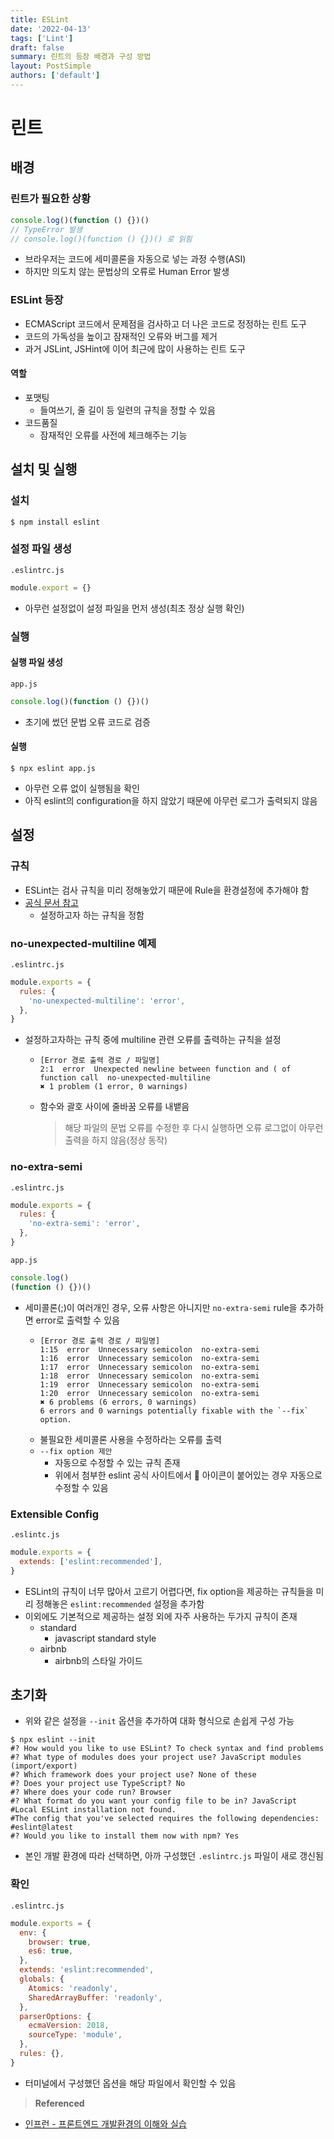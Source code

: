 ```yaml
---
title: ESLint
date: '2022-04-13'
tags: ['Lint']
draft: false
summary: 린트의 등장 배경과 구성 방법
layout: PostSimple
authors: ['default']
---
```


# 린트

## 배경

### 린트가 필요한 상황

```javascript
console.log()(function () {})()
// TypeError 발생
// console.log()(function () {})() 로 읽힘
```

- 브라우저는 코드에 세미콜론을 자동으로 넣는 과정 수행(ASI)
- 하지만 의도치 않는 문법상의 오류로 Human Error 발생

### ESLint 등장

- ECMAScript 코드에서 문제점을 검사하고 더 나은 코드로 정정하는 린트 도구
- 코드의 가독성을 높이고 잠재적인 오류와 버그를 제거
- 과거 JSLint, JSHint에 이어 최근에 많이 사용하는 린트 도구

#### 역할

- 포맷팅
  - 들여쓰기, 줄 길이 등 일련의 규칙을 정할 수 있음
- 코드품질
  - 잠재적인 오류를 사전에 체크해주는 기능

## 설치 및 실행

### 설치

```shell
$ npm install eslint
```

### 설정 파일 생성

`.eslintrc.js`

```javascript
module.export = {}
```

- 아무런 설정없이 설정 파일을 먼저 생성(최초 정상 실행 확인)

### 실행

#### 실행 파일 생성

`app.js`

```javascript
console.log()(function () {})()
```

- 초기에 썼던 문법 오류 코드로 검증

#### 실행

```shell
$ npx eslint app.js
```

- 아무런 오류 없이 실행됨을 확인
- 아직 eslint의 configuration을 하지 않았기 때문에 아무런 로그가 출력되지 않음

## 설정

### 규칙

- ESLint는 검사 규칙을 미리 정해놓았기 때문에 Rule을 환경설정에 추가해야 함
- [공식 문서 참고](https://eslint.org/docs/rules/)
  - 설정하고자 하는 규칙을 정함

### no-unexpected-multiline 예제

`.eslintrc.js`

```javascript
module.exports = {
  rules: {
    'no-unexpected-multiline': 'error',
  },
}
```

- 설정하고자하는 규칙 중에 multiline 관련 오류를 출력하는 규칙을 설정
  - ```text
    [Error 경로 출력 경로 / 파일명]
    2:1  error  Unexpected newline between function and ( of function call  no-unexpected-multiline
    ✖ 1 problem (1 error, 0 warnings)
    ```
  - 함수와 괄호 사이에 줄바꿈 오류를 내뱉음
    > 해당 파일의 문법 오류를 수정한 후 다시 실행하면 오류 로그없이 아무런 출력을 하지 않음(정상 동작)

### no-extra-semi

`.eslintrc.js`

```javascript
module.exports = {
  rules: {
    'no-extra-semi': 'error',
  },
}
```

`app.js`

```javascript
console.log()
(function () {})()
```

- 세미콜론(;)이 여러개인 경우, 오류 사항은 아니지만 `no-extra-semi` rule을 추가하면 error로 출력할 수 있음
  - ```text
    [Error 경로 출력 경로 / 파일명]
    1:15  error  Unnecessary semicolon  no-extra-semi
    1:16  error  Unnecessary semicolon  no-extra-semi
    1:17  error  Unnecessary semicolon  no-extra-semi
    1:18  error  Unnecessary semicolon  no-extra-semi
    1:19  error  Unnecessary semicolon  no-extra-semi
    1:20  error  Unnecessary semicolon  no-extra-semi
    ✖ 6 problems (6 errors, 0 warnings)
    6 errors and 0 warnings potentially fixable with the `--fix` option.
    ```
  - 불필요한 세미콜론 사용을 수정하라는 오류를 출력
  - `--fix option 제안`
    - 자동으로 수정할 수 있는 규칙 존재
    - 위에서 첨부한 eslint 공식 사이트에서 🔧 아이콘이 붙어있는 경우 자동으로 수정할 수 있음

### Extensible Config

`.eslintc.js`

```javascript
module.exports = {
  extends: ['eslint:recommended'],
}
```

- ESLint의 규칙이 너무 많아서 고르기 어렵다면, fix option을 제공하는 규칙들을 미리 정해놓은 `eslint:recommended` 설정을 추가함
- 이외에도 기본적으로 제공하는 설정 외에 자주 사용하는 두가지 규칙이 존재
  - standard
    - javascript standard style
  - airbnb
    - airbnb의 스타일 가이드

## 초기화

- 위와 같은 설정을 `--init` 옵션을 추가하여 대화 형식으로 손쉽게 구성 가능

```shell
$ npx eslint --init
#? How would you like to use ESLint? To check syntax and find problems
#? What type of modules does your project use? JavaScript modules (import/export)
#? Which framework does your project use? None of these
#? Does your project use TypeScript? No
#? Where does your code run? Browser
#? What format do you want your config file to be in? JavaScript
#Local ESLint installation not found.
#The config that you've selected requires the following dependencies:
#eslint@latest
#? Would you like to install them now with npm? Yes
```

- 본인 개발 환경에 따라 선택하면, 아까 구성했던 `.eslintrc.js` 파일이 새로 갱신됨

### 확인

`.eslintrc.js`

```javascript
module.exports = {
  env: {
    browser: true,
    es6: true,
  },
  extends: 'eslint:recommended',
  globals: {
    Atomics: 'readonly',
    SharedArrayBuffer: 'readonly',
  },
  parserOptions: {
    ecmaVersion: 2018,
    sourceType: 'module',
  },
  rules: {},
}
```

- 터미널에서 구성했던 옵션을 해당 파일에서 확인할 수 있음

> **Referenced**

- [인프런 - 프론트엔드 개발환경의 이해와 실습](https://www.inflearn.com/course/%ED%94%84%EB%A1%A0%ED%8A%B8%EC%97%94%EB%93%9C-%EA%B0%9C%EB%B0%9C%ED%99%98%EA%B2%BD/dashboard)
